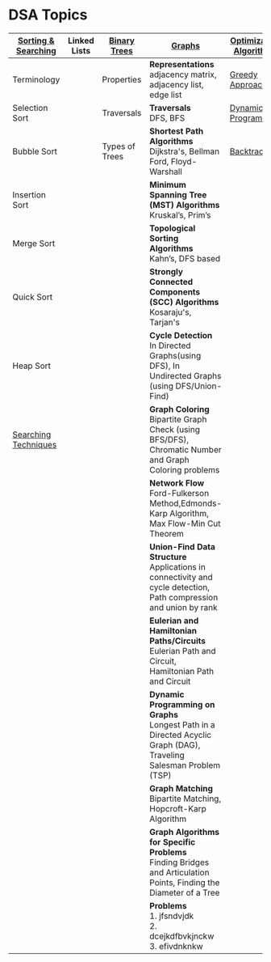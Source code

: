 # DSA Topics

| [Sorting & Searching](sorting.md)    | Linked Lists | [Binary Trees](binarytrees.md) | [Graphs](graphs.md)                                                                                                      | [Optimization Algorithms](optimization.md)   |                                 |
|--------------------------------------|--------------|--------------------------------|--------------------------------------------------------------------------------------------------------------------------|----------------------------------------------|---------------------------------|
| Terminology                          |              | Properties                     | **Representations**   <br/>adjacency matrix,   adjacency list,  edge list                                                | [Greedy Approach](greedyapproach.md)         |                                 |
| Selection Sort                       |              | Traversals                     | **Traversals**  <br/>DFS, BFS                                                                                            | [Dynamic Programming](dynamicprogramming.md) |
| Bubble Sort                          |              | Types of Trees                 | **Shortest Path Algorithms**  <br/>Dijkstra's, Bellman Ford, Floyd-Warshall                                              | [Backtracking](backtracking.md)              |
| Insertion Sort                       |              |                                | **Minimum Spanning Tree (MST) Algorithms**  <br/> Kruskal’s, Prim’s                                                      |                                              |
| Merge Sort                           |              |                                | **Topological Sorting Algorithms** <br/>Kahn’s, DFS based                                                                |                                              |
| Quick Sort                           |              |                                | **Strongly Connected Components (SCC) Algorithms** <br/>Kosaraju's, Tarjan's                                             |                                              |
| Heap Sort                            |              |                                | **Cycle Detection** <br/>In Directed Graphs(using DFS), In Undirected Graphs (using DFS/Union-Find)                      |                                              |
| [Searching Techniques](searching.md) |              |                                | **Graph Coloring** <br/>Bipartite Graph Check (using BFS/DFS),   Chromatic Number and Graph Coloring problems            |                                              |
|                                      |              |                                | **Network Flow** <br/>Ford-Fulkerson Method,Edmonds-Karp Algorithm, Max Flow-Min Cut Theorem                             |                                              |
|                                      |              |                                | **Union-Find Data Structure** <br/>Applications in connectivity and cycle detection,  Path compression and union by rank |                                              |
|                                      |              |                                | **Eulerian and Hamiltonian Paths/Circuits** <br/>Eulerian Path and Circuit, Hamiltonian Path and Circuit                 |                                              |
|                                      |              |                                | **Dynamic Programming on Graphs** <br/>Longest Path in a Directed Acyclic Graph (DAG), Traveling Salesman Problem (TSP)  |                                              |
|                                      |              |                                | **Graph Matching** <br/>Bipartite Matching, Hopcroft-Karp Algorithm                                                      |                                              |
|                                      |              |                                | **Graph Algorithms for Specific Problems** <br/>Finding Bridges and Articulation Points, Finding the Diameter of a Tree  |                                              |
|                                      |              |                                | **Problems** <br/>1. jfsndvjdk<br/>2. dcejkdfbvkjnckw<br/>3. efivdnknkw                                                  |                                              |




